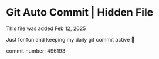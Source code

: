 # Git Auto Commit | Hidden File

This file was added Feb 12, 2025

Just for fun and keeping my daily git commit active 🤪

commit number: 496193

